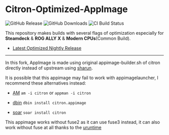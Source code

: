 # Citron-Optimized-AppImage

![GitHub Release](https://img.shields.io/github/v/release/pflyly/Citron-AppImage?label=Current%20Release)
![GitHub Downloads](https://img.shields.io/github/downloads/pflyly/Citron-AppImage/total?logo=github&label=GitHub%20Downloads) 
![CI Build Status](https://github.com//pflyly/Citron-AppImage/actions/workflows/build-nightly.yml/badge.svg)

This repository makes builds with several flags of optimization especially for **Steamdeck** & **ROG ALLY X** & **Modern CPUs**(Common Build).

* [Latest Optimized Nightly Release](https://github.com/pflyly/Citron-AppImage/releases/latest)

---------------------------------------------------------------

In this fork, AppImage is made using original appimage-builder.sh of citron directly instead of upstream using [sharun](https://github.com/VHSgunzo/sharun).

It is possible that this appimage may fail to work with appimagelauncher, I recommend these alternatives instead: 

* [AM](https://github.com/ivan-hc/AM) `am -i citron` or `appman -i citron`

* [dbin](https://github.com/xplshn/dbin) `dbin install citron.appimage`

* [soar](https://github.com/pkgforge/soar) `soar install citron`

This appimage works without fuse2 as it can use fuse3 instead, it can also work without fuse at all thanks to the [uruntime](https://github.com/VHSgunzo/uruntime)
